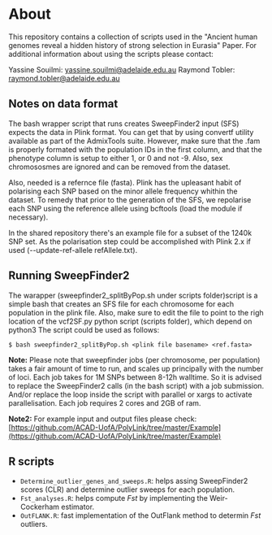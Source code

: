 # About
This repository contains a collection of scripts used in the "Ancient human genomes reveal a hidden history of strong selection in Eurasia" Paper. For additional information about using the scripts please contact:

Yassine Souilmi: yassine.souilmi@adelaide.edu.au
Raymond Tobler: raymond.tobler@adelaide.edu.au


## Notes on data format
The bash wrapper script that runs creates SweepFinder2 input (SFS) expects the data in Plink format. You can get that by using convertf utility available as part of the AdmixTools suite. However, make sure that the .fam is properly formated with the population IDs in the first column, and that the phenotype column is setup to either 1, or 0 and not -9. Also, sex chromososmes are ignored and can be removed from the dataset.

Also, needed is a refernce file (fasta). Plink has the upleasant habit of polarising each SNP based on the minor allele frequency whithin the dataset. To remedy that prior to the generation of the SFS, we repolarise each SNP using the reference allele using bcftools (load the module if necessary).

In the shared repository there's an example file for a subset of the 1240k SNP set. As the polarisation step could be accomplished with Plink 2.x if used (--update-ref-allele refAllele.txt).

## Running SweepFinder2
The warapper (sweepfinder2_splitByPop.sh under scripts folder)script is a simple bash that creates an SFS file for each chromosome for each population in the plink file. Also, make sure to edit the file to point to the righ location of the vcf2SF.py python script (scripts folder), which depend on python3 The script could be used as follows:

```
$ bash sweepfinder2_splitByPop.sh <plink file basename> <ref.fasta>
```

**Note:** Please note that sweepfinder jobs (per chromosome, per population) takes a fair amount of time to run, and scales up principally with the number of loci. Each job takes for 1M SNPs between 8-12h walltime. So it is advised to replace the SweepFinder2 calls (in the bash script) with a job submission. And/or replace the loop inside the script with parallel or xargs to activate parallelisation. Each job requires 2 cores and 2GB of ram.

**Note2:** For example input and output files please check: [https://github.com/ACAD-UofA/PolyLink/tree/master/Example](https://github.com/ACAD-UofA/PolyLink/tree/master/Example)

## R scripts
- `Determine_outlier_genes_and_sweeps.R`: helps assing SweepFinder2 scores (CLR) and determine outlier sweeps for each population.
- `Fst_analyses.R`: helps compute *Fst* by implementing the Weir-Cockerham estimator.
- `OutFLANK.R`: fast implementation of the OutFlank method to determin *Fst* outliers.

